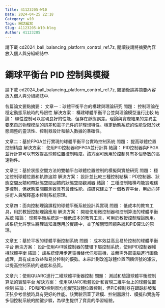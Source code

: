 ```yaml
---
Title: 41123205-W10
Date: 2024-04-25 22:18
Category: w10
Tags: 網誌編寫
Slug: 41123205-W10-blog
Author: 41123205
---
```


請下載 cd2024_ball_balancing_platform_control_ref.7z, 閱讀後請將摘要內容放入個人與分組網誌中.

<!-- PELICAN_END_SUMMARY -->

# 鋼球平衡台 PID 控制與模擬
請下載 cd2024_ball_balancing_platform_control_ref.7z, 閱讀後請將摘要內容放入個人與分組網誌中.

各篇論文要點摘要：
文章一：球體平衡平台的構建與理論研究
問題： 控制理論在穩定動態系統時的局限性
解決方案： 構建球體平衡平台並與理論模型進行比較
結論： 線性控制可以實現良好的性能，但存在靜態誤差。理論與實際結果的差異主要來自於物理模型的誤差和電子元件的非理想特性。穩定動態系統的性能受限於狀態調整的靈活性、控制器設計和輸入數據的準確性。

文章二：基於FPGA並行實現的球體平衡平台實時控制系統
問題： 提高球體位置控制精度
解決方案： 使用PID控制器和FPGA並行計算
結論： PID控制器與FPGA並行計算可以有效提高球體位置控制精度。該方案可應用於控制具有多個參數的高速物件。

文章三：基於狀態空間方法的雙軸平台球體位置控制的模擬與實驗研究
問題： 穩定控制球體位置和軌跡追踪
解決方案： 設計並比較三種控制結構：PD控制器、狀態空間反饋和帶狀態空間回饋的狀態空間觀測器
結論： 三種控制結構均能實現穩定控制，但狀態空間觀測器具有最佳性能。該研究建立了一個教育平台，用於向非技術人員解釋基本控制系統原理。

文章四：面向控制理論課程的球體平衡系統設計與實現
問題： 低成本的教育工具，用於教授控制理論應用
解決方案： 開發使用微控制器和控制算法的球體平衡系統
結論： 球體平衡系統是一種低成本的教育工具，可用於教授控制理論應用。該系統允許學生將理論知識應用於實踐中，並了解閉環回饋系統和PID算法的原理。

文章五：基於平板的球體平衡控制系統
問題： 成本效益高且易於控制的球體平衡平台
解決方案： 設計使用AVR微控制器的雙環下屬控制系統，使用PID控制器維持球體平衡
結論： 該系統使用步進電機替代伺服電機，並無需外部電腦進行圖像處理，具有成本效益和易於控制的優勢。未來計劃改進球體位置回饋信號的濾波，以提高控制系統的速度和品質。

文章六：使用QUARC進行二維球體平衡器控制
問題： 測試和驗證球體平衡控制算法的實驗平台
解決方案： 使用QUARC軟體設計和實現二維平台上的球體位置控制
結論： PD和PID控制器均能實現球體位置控制，但PID控制器在跟踪斜坡和正弦參考信號時具有更好的性能。該實驗涵蓋了建模、控制器設計、模擬和實施等多個控制系統的關鍵步驟，為學生提供了寶貴的學習經驗。